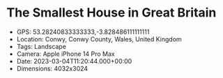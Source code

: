 # The Smallest House in Great Britain

- GPS: 53.28240833333333,-3.828486111111111
- Location: Conwy, Conwy County, Wales, United Kingdom
- Tags: Landscape
- Camera: Apple iPhone 14 Pro Max
- Date: 2023-03-04T11:20:44.000+00:00
- Dimensions: 4032x3024
